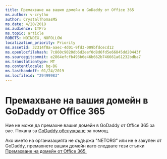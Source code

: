 ```yaml
---
title: Премахване на вашия домейн в GoDaddy от Office 365
ms.author: v-crytho
author: CrystalThomasMS
ms.date: 4/20/2018
ms.audience: ITPro
ms.topic: article
ROBOTS: NOINDEX, NOFOLLOW
localization_priority: Priority
ms.assetid: 32314f8a-aaec-4d01-9fd3-009bfdcecd12
ms.openlocfilehash: 7c860c9020db6d2eef0d8d6fd5e66845dd20443f
ms.sourcegitcommit: e2864efcfb493b6e46b662b746661a61232bdba7
ms.translationtype: MT
ms.contentlocale: bg-BG
ms.lasthandoff: 01/24/2019
ms.locfileid: "29499983"
---
```

# <a name="remove-your-godaddy-domain-from-office-365"></a>Премахване на вашия домейн в GoDaddy от Office 365

Ние не може да премахне вашия домейн в GoDaddy от Office 365 за вас. Покана за [GoDaddy обслужване](https://support.office.com/article/https://www.godaddy.com/contact-us.aspx.aspx) за помощ. 
  
Ако името на организацията не съдържа "NETORG" или не е закупен от GoDaddy, премахнете вашия домейн като следвате тези стъпки [Премахване на домейн от Office 365.](https://support.office.com/article/f09696b2-8c29-4588-a08b-b333da19810c)
  


